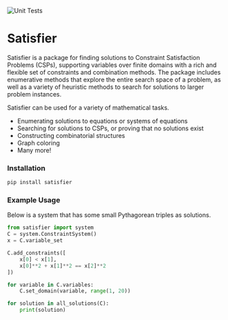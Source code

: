 ![Unit Tests](https://github.com/siegelzero/satisfier/workflows/Unit%20Tests/badge.svg)


# Satisfier
Satisfier is a package for finding solutions to Constraint Satisfaction Problems (CSPs), supporting variables over finite domains with a rich and flexible set of constraints and combination methods.
The package includes enumerative methods that explore the entire search space of a problem, as well as a variety of heuristic methods to search for solutions to larger problem instances.

Satisfier can be used for a variety of mathematical tasks.
* Enumerating solutions to equations or systems of equations
* Searching for solutions to CSPs, or proving that no solutions exist
* Constructing combinatorial structures
* Graph coloring
* Many more!

### Installation

```bash
pip install satisfier
```

### Example Usage

Below is a system that has some small Pythagorean triples as solutions.

```python
from satisfier import system
C = system.ConstraintSystem()
x = C.variable_set

C.add_constraints([
    x[0] < x[1],
    x[0]**2 + x[1]**2 == x[2]**2
])

for variable in C.variables:
    C.set_domain(variable, range(1, 20))

for solution in all_solutions(C):
    print(solution)
```

